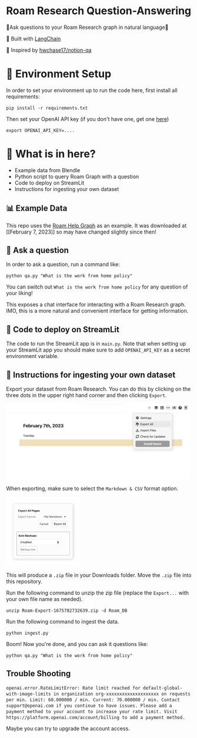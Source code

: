 # Roam Research Question-Answering

🤖Ask questions to your Roam Research graph in natural language🤖

💪 Built with [LangChain](https://github.com/hwchase17/langchain)

🤯 Inspired by [hwchase17/notion-qa](https://github.com/hwchase17/notion-qa) 

# 🌲 Environment Setup

In order to set your environment up to run the code here, first install all requirements:

```shell
pip install -r requirements.txt
```

Then set your OpenAI API key (if you don't have one, get one [here](https://beta.openai.com/playground))

```shell
export OPENAI_API_KEY=....
```

# 📄 What is in here?
- Example data from Blendle 
- Python script to query Roam Graph with a question
- Code to deploy on StreamLit
- Instructions for ingesting your own dataset

## 📊 Example Data
This repo uses the [Roam Help Graph](https://roamresearch.com/#/app/help) as an example.
It was downloaded at [[February 7, 2023]] so may have changed slightly since then!

## 💬 Ask a question
In order to ask a question, run a command like:

```shell
python qa.py "What is the work from home policy"
```

You can switch out `What is the work from home policy` for any question of your liking!

This exposes a chat interface for interacting with a Roam Research graph.
IMO, this is a more natural and convenient interface for getting information.

## 🚀 Code to deploy on StreamLit

The code to run the StreamLit app is in `main.py`. 
Note that when setting up your StreamLit app you should make sure to add `OPENAI_API_KEY` as a secret environment variable.

## 🧑 Instructions for ingesting your own dataset

Export your dataset from Roam Research. You can do this by clicking on the three dots in the upper right hand corner and then clicking `Export`.

<img src="export_roam.png" alt="export" width="500"/>

When exporting, make sure to select the `Markdown & CSV` format option.

<img src="export_format.png" alt="export-format" width="200"/>

This will produce a `.zip` file in your Downloads folder. Move the `.zip` file into this repository.

Run the following command to unzip the zip file (replace the `Export...` with your own file name as needed).

```shell
unzip Roam-Export-1675782732639.zip -d Roam_DB
```

Run the following command to ingest the data.

```shell
python ingest.py
```

Boom! Now you're done, and you can ask it questions like:

```shell
python qa.py "What is the work from home policy"
```

## Trouble Shooting

```shell
openai.error.RateLimitError: Rate limit reached for default-global-with-image-limits in organization org-xxxxxxxxxxxxxxxxxxxx on requests per min. Limit: 60.000000 / min. Current: 70.000000 / min. Contact support@openai.com if you continue to have issues. Please add a payment method to your account to increase your rate limit. Visit https://platform.openai.com/account/billing to add a payment method.
```

Maybe you can try to upgrade the account access.
